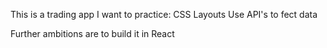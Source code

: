 This is a trading app I want to practice:
CSS Layouts
Use API's to fect data

Further ambitions are to build it in React